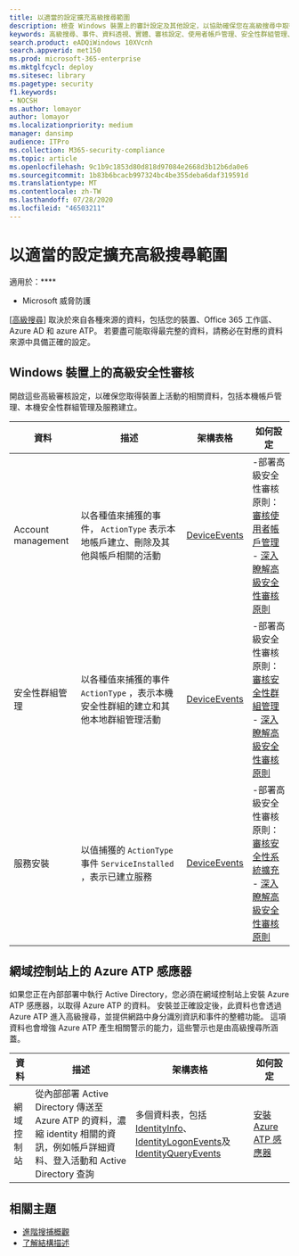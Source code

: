 ```yaml
---
title: 以適當的設定擴充高級搜尋範圍
description: 檢查 Windows 裝置上的審計設定及其他設定，以協助確保您在高級搜尋中取得最全面的資料
keywords: 高級搜尋、事件、資料透視、實體、審核設定、使用者帳戶管理、安全性群組管理、威脅搜尋、網路威脅搜尋、搜尋、查詢、遙測、Microsoft 365、Microsoft 威脅防護
search.product: eADQiWindows 10XVcnh
search.appverid: met150
ms.prod: microsoft-365-enterprise
ms.mktglfcycl: deploy
ms.sitesec: library
ms.pagetype: security
f1.keywords:
- NOCSH
ms.author: lomayor
author: lomayor
ms.localizationpriority: medium
manager: dansimp
audience: ITPro
ms.collection: M365-security-compliance
ms.topic: article
ms.openlocfilehash: 9c1b9c1853d80d818d97084e2668d3b12b6da0e6
ms.sourcegitcommit: 1b83b6bcacb997324bc4be355deba6daf319591d
ms.translationtype: MT
ms.contentlocale: zh-TW
ms.lasthandoff: 07/28/2020
ms.locfileid: "46503211"
---
```

# <a name="extend-advanced-hunting-coverage-with-the-right-settings"></a>以適當的設定擴充高級搜尋範圍

適用於：****
- Microsoft 威脅防護

[[高級搜尋](advanced-hunting-overview.md)] 取決於來自各種來源的資料，包括您的裝置、Office 365 工作區、Azure AD 和 azure ATP。 若要盡可能取得最完整的資料，請務必在對應的資料來源中具備正確的設定。

## <a name="advanced-security-auditing-on-windows-devices"></a>Windows 裝置上的高級安全性審核
開啟這些高級審核設定，以確保您取得裝置上活動的相關資料，包括本機帳戶管理、本機安全性群組管理及服務建立。

| 資料 | 描述 | 架構表格 | 如何設定 |
| --- | --- | --- | --- |
| Account management | 以各種值來捕獲的事件， `ActionType` 表示本地帳戶建立、刪除及其他與帳戶相關的活動 | [DeviceEvents](advanced-hunting-deviceevents-table.md) | -部署高級安全性審核原則：[審核使用者帳戶管理](https://docs.microsoft.com/windows/security/threat-protection/auditing/audit-user-account-management)<br> - [深入瞭解高級安全性審核原則](https://docs.microsoft.com/windows/security/threat-protection/auditing/advanced-security-auditing) |
| 安全性群組管理 | 以各種值來捕獲的事件 `ActionType` ，表示本機安全性群組的建立和其他本地群組管理活動 | [DeviceEvents](advanced-hunting-deviceevents-table.md) | -部署高級安全性審核原則：[審核安全性群組管理](https://docs.microsoft.com/windows/security/threat-protection/auditing/audit-security-group-management)<br> - [深入瞭解高級安全性審核原則](https://docs.microsoft.com/windows/security/threat-protection/auditing/advanced-security-auditing) |
| 服務安裝 | 以值捕獲的 `ActionType` 事件 `ServiceInstalled` ，表示已建立服務 | [DeviceEvents](advanced-hunting-deviceevents-table.md) | -部署高級安全性審核原則：[審核安全性系統擴充](https://docs.microsoft.com/windows/security/threat-protection/auditing/audit-security-system-extension)<br> - [深入瞭解高級安全性審核原則](https://docs.microsoft.com/windows/security/threat-protection/auditing/advanced-security-auditing) |

## <a name="azure-atp-sensor-on-the-domain-controller"></a>網域控制站上的 Azure ATP 感應器
如果您正在內部部署中執行 Active Directory，您必須在網域控制站上安裝 Azure ATP 感應器，以取得 Azure ATP 的資料。 安裝並正確設定後，此資料也會透過 Azure ATP 進入高級搜尋，並提供網路中身分識別資訊和事件的整體功能。 這項資料也會增強 Azure ATP 產生相關警示的能力，這些警示也是由高級搜尋所涵蓋。 

| 資料 | 描述 | 架構表格 | 如何設定 |
| --- | --- | --- | --- |
| 網域控制站 | 從內部部署 Active Directory 傳送至 Azure ATP 的資料，濃縮 identity 相關的資訊，例如帳戶詳細資料、登入活動和 Active Directory 查詢 | 多個資料表，包括[IdentityInfo](advanced-hunting-identityinfo-table.md)、 [IdentityLogonEvents](advanced-hunting-identitylogonevents-table.md)及[IdentityQueryEvents](advanced-hunting-identityqueryevents-table.md)  | [安裝 Azure ATP 感應器](https://docs.microsoft.com/azure-advanced-threat-protection/install-atp-step4)|

## <a name="related-topics"></a>相關主題
- [進階搜捕概觀](advanced-hunting-overview.md)
- [了解結構描述](advanced-hunting-schema-tables.md)